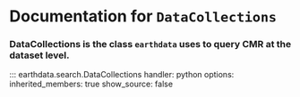 # Documentation for `DataCollections`

### DataCollections is the class `earthdata` uses to query CMR at the **dataset** level.

::: earthdata.search.DataCollections
    handler: python
    options:
        inherited_members: true
    show_source: false

